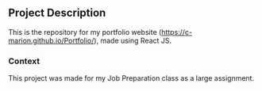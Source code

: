 ## Project Description
This is the repository for my portfolio website (<a>https://c-marion.github.io/Portfolio/</a>), made using React JS.

### Context
This project was made for my Job Preparation class as a large assignment.
